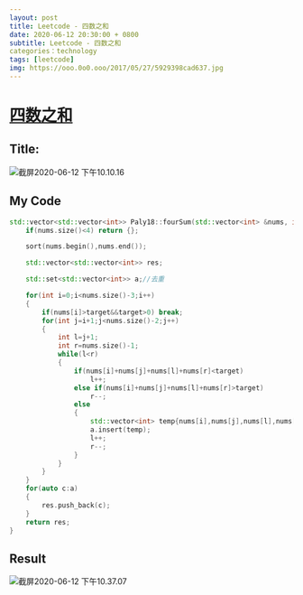 ```yaml
---
layout: post
title: Leetcode - 四数之和
date: 2020-06-12 20:30:00 + 0800
subtitle: Leetcode - 四数之和
categories：technology
tags: [leetcode]
img: https://ooo.0o0.ooo/2017/05/27/5929398cad637.jpg
---
```

# [四数之和](https://leetcode-cn.com/problems/4sum/)

## Title:

![截屏2020-06-12 下午10.10.16](https://tva1.sinaimg.cn/large/007S8ZIlly1gfpv15j6ovj31160n4jug.jpg)

## My Code

```c++
std::vector<std::vector<int>> Paly18::fourSum(std::vector<int> &nums, int target) {
    if(nums.size()<4) return {};

    sort(nums.begin(),nums.end());

    std::vector<std::vector<int>> res;

    std::set<std::vector<int>> a;//去重

    for(int i=0;i<nums.size()-3;i++)
    {
        if(nums[i]>target&&target>0) break;
        for(int j=i+1;j<nums.size()-2;j++)
        {
            int l=j+1;
            int r=nums.size()-1;
            while(l<r)
            {
                if(nums[i]+nums[j]+nums[l]+nums[r]<target)
                    l++;
                else if(nums[i]+nums[j]+nums[l]+nums[r]>target)
                    r--;
                else
                {
                    std::vector<int> temp{nums[i],nums[j],nums[l],nums[r]};
                    a.insert(temp);
                    l++;
                    r--;
                }
            }
        }
    }
    for(auto c:a)
    {
        res.push_back(c);
    }
    return res;
}
```

## Result

![截屏2020-06-12 下午10.37.07](https://tva1.sinaimg.cn/large/007S8ZIlly1gfpvt3hix7j30zs0aqdh0.jpg)
